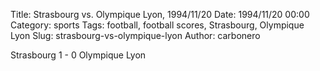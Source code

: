 Title: Strasbourg vs. Olympique Lyon, 1994/11/20
Date: 1994/11/20 00:00
Category: sports
Tags: football, football scores, Strasbourg, Olympique Lyon
Slug: strasbourg-vs-olympique-lyon
Author: carbonero


Strasbourg 1 - 0 Olympique Lyon

